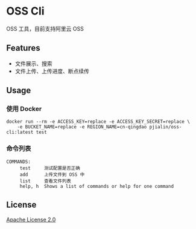 # OSS Cli 

OSS 工具，目前支持阿里云 OSS

## Features
* 文件展示、搜索
* 文件上传、上传进度、断点续传

## Usage
### 使用 Docker
```
docker run --rm -e ACCESS_KEY=replace -e ACCESS_KEY_SECRET=replace \
    -e BUCKET_NAME=replace -e REGION_NAME=cn-qingdao pjialin/oss-cli:latest test
```

### 命令列表
```
COMMANDS:
     test     测试配置是否正确
     add      上传文件到 OSS 中
     list     查看文件列表
     help, h  Shows a list of commands or help for one command
```

## License
[Apache License 2.0](https://github.com/pjialin/oss-cli/blob/master/LICENSE)